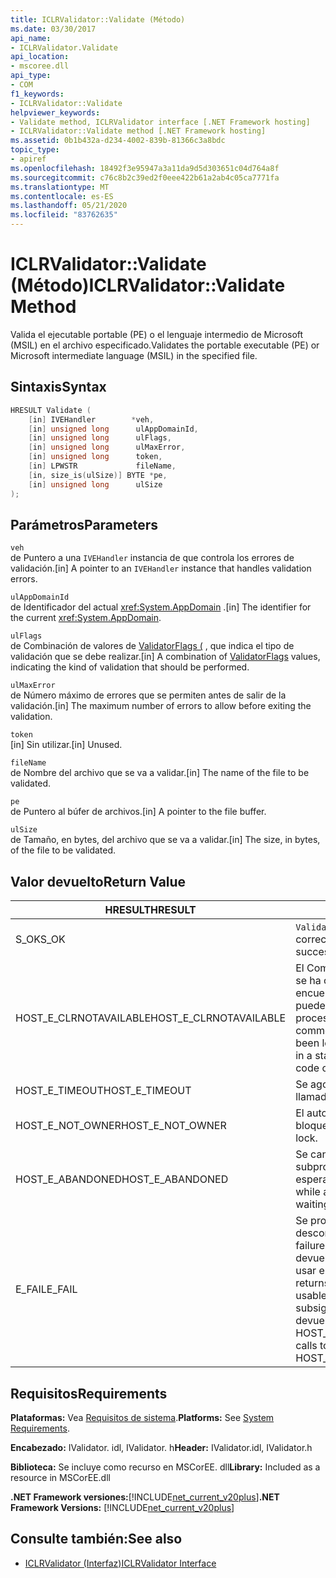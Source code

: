 ```yaml
---
title: ICLRValidator::Validate (Método)
ms.date: 03/30/2017
api_name:
- ICLRValidator.Validate
api_location:
- mscoree.dll
api_type:
- COM
f1_keywords:
- ICLRValidator::Validate
helpviewer_keywords:
- Validate method, ICLRValidator interface [.NET Framework hosting]
- ICLRValidator::Validate method [.NET Framework hosting]
ms.assetid: 0b1b432a-d234-4002-839b-81366c3a8bdc
topic_type:
- apiref
ms.openlocfilehash: 18492f3e95947a3a11da9d5d303651c04d764a8f
ms.sourcegitcommit: c76c8b2c39ed2f0eee422b61a2ab4c05ca7771fa
ms.translationtype: MT
ms.contentlocale: es-ES
ms.lasthandoff: 05/21/2020
ms.locfileid: "83762635"
---
```

# <a name="iclrvalidatorvalidate-method"></a><span data-ttu-id="abdd8-102">ICLRValidator::Validate (Método)</span><span class="sxs-lookup"><span data-stu-id="abdd8-102">ICLRValidator::Validate Method</span></span>
<span data-ttu-id="abdd8-103">Valida el ejecutable portable (PE) o el lenguaje intermedio de Microsoft (MSIL) en el archivo especificado.</span><span class="sxs-lookup"><span data-stu-id="abdd8-103">Validates the portable executable (PE) or Microsoft intermediate language (MSIL) in the specified file.</span></span>  
  
## <a name="syntax"></a><span data-ttu-id="abdd8-104">Sintaxis</span><span class="sxs-lookup"><span data-stu-id="abdd8-104">Syntax</span></span>  
  
```cpp  
HRESULT Validate (  
    [in] IVEHandler        *veh,  
    [in] unsigned long      ulAppDomainId,  
    [in] unsigned long      ulFlags,  
    [in] unsigned long      ulMaxError,  
    [in] unsigned long      token,  
    [in] LPWSTR             fileName,  
    [in, size_is(ulSize)] BYTE *pe,  
    [in] unsigned long      ulSize  
);
```  
  
## <a name="parameters"></a><span data-ttu-id="abdd8-105">Parámetros</span><span class="sxs-lookup"><span data-stu-id="abdd8-105">Parameters</span></span>  
 `veh`  
 <span data-ttu-id="abdd8-106">de Puntero a una `IVEHandler` instancia de que controla los errores de validación.</span><span class="sxs-lookup"><span data-stu-id="abdd8-106">[in] A pointer to an `IVEHandler` instance that handles validation errors.</span></span>  
  
 `ulAppDomainId`  
 <span data-ttu-id="abdd8-107">de Identificador del actual <xref:System.AppDomain> .</span><span class="sxs-lookup"><span data-stu-id="abdd8-107">[in] The identifier for the current <xref:System.AppDomain>.</span></span>  
  
 `ulFlags`  
 <span data-ttu-id="abdd8-108">de Combinación de valores de [ValidatorFlags (](validatorflags-enumeration.md) , que indica el tipo de validación que se debe realizar.</span><span class="sxs-lookup"><span data-stu-id="abdd8-108">[in] A combination of [ValidatorFlags](validatorflags-enumeration.md) values, indicating the kind of validation that should be performed.</span></span>  
  
 `ulMaxError`  
 <span data-ttu-id="abdd8-109">de Número máximo de errores que se permiten antes de salir de la validación.</span><span class="sxs-lookup"><span data-stu-id="abdd8-109">[in] The maximum number of errors to allow before exiting the validation.</span></span>  
  
 `token`  
 <span data-ttu-id="abdd8-110">[in] Sin utilizar.</span><span class="sxs-lookup"><span data-stu-id="abdd8-110">[in] Unused.</span></span>  
  
 `fileName`  
 <span data-ttu-id="abdd8-111">de Nombre del archivo que se va a validar.</span><span class="sxs-lookup"><span data-stu-id="abdd8-111">[in] The name of the file to be validated.</span></span>  
  
 `pe`  
 <span data-ttu-id="abdd8-112">de Puntero al búfer de archivos.</span><span class="sxs-lookup"><span data-stu-id="abdd8-112">[in] A pointer to the file buffer.</span></span>  
  
 `ulSize`  
 <span data-ttu-id="abdd8-113">de Tamaño, en bytes, del archivo que se va a validar.</span><span class="sxs-lookup"><span data-stu-id="abdd8-113">[in] The size, in bytes, of the file to be validated.</span></span>  
  
## <a name="return-value"></a><span data-ttu-id="abdd8-114">Valor devuelto</span><span class="sxs-lookup"><span data-stu-id="abdd8-114">Return Value</span></span>  
  
|<span data-ttu-id="abdd8-115">HRESULT</span><span class="sxs-lookup"><span data-stu-id="abdd8-115">HRESULT</span></span>|<span data-ttu-id="abdd8-116">Descripción</span><span class="sxs-lookup"><span data-stu-id="abdd8-116">Description</span></span>|  
|-------------|-----------------|  
|<span data-ttu-id="abdd8-117">S_OK</span><span class="sxs-lookup"><span data-stu-id="abdd8-117">S_OK</span></span>|<span data-ttu-id="abdd8-118">`Validate`se devolvió correctamente.</span><span class="sxs-lookup"><span data-stu-id="abdd8-118">`Validate` returned successfully.</span></span>|  
|<span data-ttu-id="abdd8-119">HOST_E_CLRNOTAVAILABLE</span><span class="sxs-lookup"><span data-stu-id="abdd8-119">HOST_E_CLRNOTAVAILABLE</span></span>|<span data-ttu-id="abdd8-120">El Common Language Runtime (CLR) no se ha cargado en un proceso o el CLR se encuentra en un estado en el que no puede ejecutar código administrado ni procesar la llamada correctamente.</span><span class="sxs-lookup"><span data-stu-id="abdd8-120">The common language runtime (CLR) has not been loaded into a process, or the CLR is in a state in which it cannot run managed code or process the call successfully.</span></span>|  
|<span data-ttu-id="abdd8-121">HOST_E_TIMEOUT</span><span class="sxs-lookup"><span data-stu-id="abdd8-121">HOST_E_TIMEOUT</span></span>|<span data-ttu-id="abdd8-122">Se agotó el tiempo de espera de la llamada.</span><span class="sxs-lookup"><span data-stu-id="abdd8-122">The call timed out.</span></span>|  
|<span data-ttu-id="abdd8-123">HOST_E_NOT_OWNER</span><span class="sxs-lookup"><span data-stu-id="abdd8-123">HOST_E_NOT_OWNER</span></span>|<span data-ttu-id="abdd8-124">El autor de la llamada no posee el bloqueo.</span><span class="sxs-lookup"><span data-stu-id="abdd8-124">The caller does not own the lock.</span></span>|  
|<span data-ttu-id="abdd8-125">HOST_E_ABANDONED</span><span class="sxs-lookup"><span data-stu-id="abdd8-125">HOST_E_ABANDONED</span></span>|<span data-ttu-id="abdd8-126">Se canceló un evento mientras un subproceso o fibra bloqueados estaba esperando en él.</span><span class="sxs-lookup"><span data-stu-id="abdd8-126">An event was canceled while a blocked thread or fiber was waiting on it.</span></span>|  
|<span data-ttu-id="abdd8-127">E_FAIL</span><span class="sxs-lookup"><span data-stu-id="abdd8-127">E_FAIL</span></span>|<span data-ttu-id="abdd8-128">Se produjo un error grave desconocido.</span><span class="sxs-lookup"><span data-stu-id="abdd8-128">An unknown catastrophic failure occurred.</span></span> <span data-ttu-id="abdd8-129">Cuando un método devuelve E_FAIL, CLR ya no se puede usar en el proceso.</span><span class="sxs-lookup"><span data-stu-id="abdd8-129">When a method returns E_FAIL, the CLR is no longer usable within the process.</span></span> <span data-ttu-id="abdd8-130">Las llamadas subsiguientes a métodos de hospedaje devuelven HOST_E_CLRNOTAVAILABLE.</span><span class="sxs-lookup"><span data-stu-id="abdd8-130">Subsequent calls to hosting methods return HOST_E_CLRNOTAVAILABLE.</span></span>|  
  
## <a name="requirements"></a><span data-ttu-id="abdd8-131">Requisitos</span><span class="sxs-lookup"><span data-stu-id="abdd8-131">Requirements</span></span>  
 <span data-ttu-id="abdd8-132">**Plataformas:** Vea [Requisitos de sistema](../../get-started/system-requirements.md).</span><span class="sxs-lookup"><span data-stu-id="abdd8-132">**Platforms:** See [System Requirements](../../get-started/system-requirements.md).</span></span>  
  
 <span data-ttu-id="abdd8-133">**Encabezado:** IValidator. idl, IValidator. h</span><span class="sxs-lookup"><span data-stu-id="abdd8-133">**Header:** IValidator.idl, IValidator.h</span></span>  
  
 <span data-ttu-id="abdd8-134">**Biblioteca:** Se incluye como recurso en MSCorEE. dll</span><span class="sxs-lookup"><span data-stu-id="abdd8-134">**Library:** Included as a resource in MSCorEE.dll</span></span>  
  
 <span data-ttu-id="abdd8-135">**.NET Framework versiones:**[!INCLUDE[net_current_v20plus](../../../../includes/net-current-v20plus-md.md)]</span><span class="sxs-lookup"><span data-stu-id="abdd8-135">**.NET Framework Versions:** [!INCLUDE[net_current_v20plus](../../../../includes/net-current-v20plus-md.md)]</span></span>  
  
## <a name="see-also"></a><span data-ttu-id="abdd8-136">Consulte también:</span><span class="sxs-lookup"><span data-stu-id="abdd8-136">See also</span></span>

- [<span data-ttu-id="abdd8-137">ICLRValidator (Interfaz)</span><span class="sxs-lookup"><span data-stu-id="abdd8-137">ICLRValidator Interface</span></span>](iclrvalidator-interface.md)
